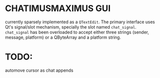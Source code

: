 # CHATIMUSMAXIMUS GUI
currently sparsely implemented as a `QTextEdit`. The primary interface uses Qt's signal/slot mechanism, specially the slot named `chat_signal`.
`chat_signal` has been overloaded to accept either three strings (sender, message, platform) or a QByteArray and a platform string. 


# TODO:
automove cursor as chat appends
